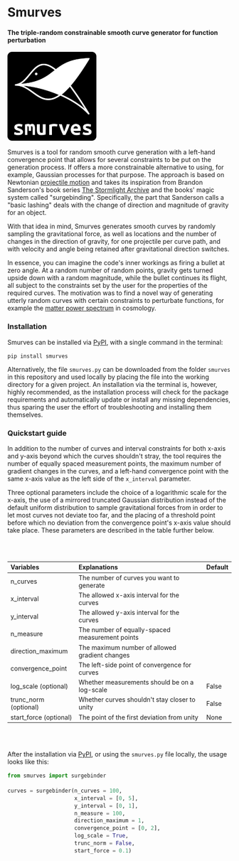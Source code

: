 # Smurves

#### The triple-random constrainable smooth curve generator for function perturbation
<img src="/logo.png" alt="logo" width="200px"/>

Smurves is a tool for random smooth curve generation with a left-hand convergence point that allows for several constraints to be put on the generation process. If offers a more constrainable alternative to using, for example, Gaussian processes for that purpose. The approach is based on Newtonian [projectile motion](https://en.wikipedia.org/wiki/Projectile_motion) and takes its inspiration from Brandon Sanderson's book series [The Stormlight Archive](https://brandonsanderson.com/books/the-stormlight-archive/) and the books' magic system called "surgebinding". Specifically, the part that Sanderson calls a "basic lashing" deals with the change of direction and magnitude of gravity for an object.

With that idea in mind, Smurves generates smooth curves by randomly sampling the gravitational force, as well as locations and the number of changes in the direction of gravity, for one projectile per curve path, and with velocity and angle being retained after gravitational direction switches.

In essence, you can imagine the code's inner workings as firing a bullet at zero angle. At a random number of random points, gravity gets turned upside down with a random magnitude, while the bullet continues its flight, all subject to the constraints set by the user for the properties of the required curves. The motivation was to find a novel way of generating utterly random curves with certain constraints to perturbate functions, for example the [matter power spectrum](https://en.wikipedia.org/wiki/Matter_power_spectrum) in cosmology.

### Installation

Smurves can be installed via [PyPI](https://pypi.org), with a single command in the terminal:

```
pip install smurves
```

Alternatively, the file `smurves.py` can be downloaded from the folder `smurves` in this repository and used locally by placing the file into the working directory for a given project. An installation via the terminal is, however, highly recommended, as the installation process will check for the package requirements and automatically update or install any missing dependencies, thus sparing the user the effort of troubleshooting and installing them themselves.

### Quickstart guide

In addition to the number of curves and interval constraints for both x-axis and y-axis beyond which the curves shouldn't stray, the tool requires the number of equally spaced measurement points, the maximum number of gradient changes in the curves, and a left-hand convergence point with the same x-axis value as the left side of the `x_interval` parameter.

Three optional parameters include the choice of a logarithmic scale for the x-axis, the use of a mirrored truncated Gaussian distribution instead of the default uniform distribution to sample gravitational forces from in order to let most curves not deviate too far, and the placing of a threshold point before which no deviation from the convergence point's x-axis value should take place. These parameters are described in the table further below.

<br></br>

| Variables              | Explanations                                    | Default |
|:-----------------------|:------------------------------------------------|:--------|
| n_curves               | The number of curves you want to generate       |         |
| x_interval             | The allowed x-axis interval for the curves      |         |
| y_interval             | The allowed y-axis interval for the curves      |         |
| n_measure              | The number of equally-spaced measurement points |         |
| direction_maximum      | The maximum number of allowed gradient changes  |         |
| convergence_point      | The left-side point of convergence for curves   |         |
| log_scale (optional)   | Whether measurements should be on a log-scale   | False   |
| trunc_norm (optional)  | Whether curves shouldn't stay closer to unity   | False   |
| start_force (optional) | The point of the first deviation from unity     | None    |

<br></br>

After the installation via [PyPI](https://pypi.org), or using the `smurves.py` file locally, the usage looks like this:

```python
from smurves import surgebinder

curves = surgebinder(n_curves = 100,
                     x_interval = [0, 5],
                     y_interval = [0, 1],
                     n_measure = 100,
                     direction_maximum = 1,
                     convergence_point = [0, 2],
                     log_scale = True,
                     trunc_norm = False,
                     start_force = 0.1)
```

